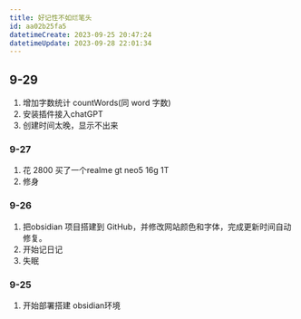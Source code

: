 ```yaml
---
title: 好记性不如烂笔头
id: aa02b25fa5
datetimeCreate: 2023-09-25 20:47:24
datetimeUpdate: 2023-09-28 22:01:34
---
```

## 9-29
1. 增加字数统计 countWords(同 word 字数)
2. 安装插件接入chatGPT
3. 创建时间太晚，显示不出来


### 9-27
1. 花 2800 买了一个realme gt neo5 16g 1T
2. 修身
### 9-26
1. 把obsidian 项目搭建到 GitHub，并修改网站颜色和字体，完成更新时间自动修复。
2. 开始记日记
3. 失眠

### 9-25
1. 开始部署搭建 obsidian环境